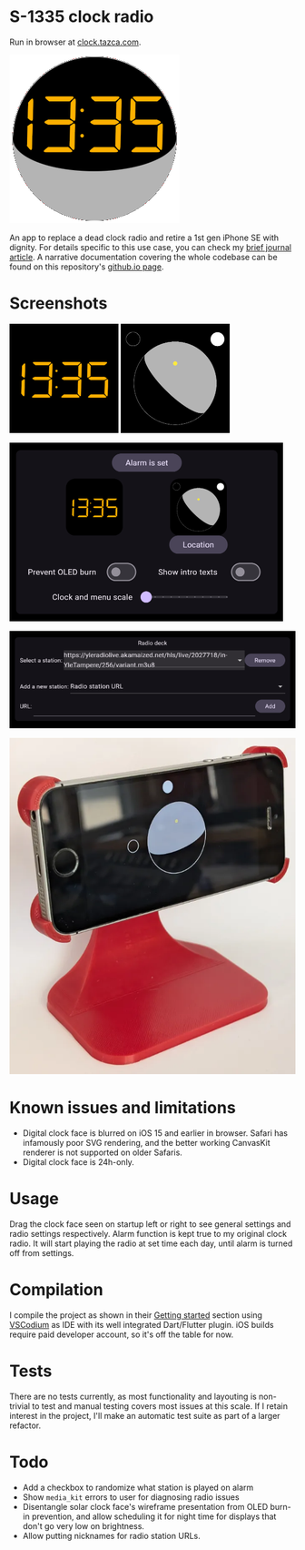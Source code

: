 # S-1335 clock radio

Run in browser at [clock.tazca.com](https://clock.tazca.com).

![app logo](./.github/logo.png)

An app to replace a dead clock radio and retire a 1st gen iPhone SE with dignity. For details specific to this use case, you can check my [brief journal article](https://tazca.com/journal/2024-07-flutter.html#orgcc9dcc2). A narrative documentation covering the whole codebase can be found on this repository's [github.io page](https://tazca.github.io/s1335).

# Screenshots

![digital clock face](./assets/images/ledclock.png) ![solar clock face](./assets/images/solarclock.png)

![settings view](./.github/settings.png)

![radio view](./.github/radio.png)

![irl view](./.github/clockradio.webp)

# Known issues and limitations

- Digital clock face is blurred on iOS 15 and earlier in browser. Safari has infamously poor SVG rendering, and the better working CanvasKit renderer is not supported on older Safaris.
- Digital clock face is 24h-only.

# Usage

Drag the clock face seen on startup left or right to see general settings and radio settings respectively. Alarm function is kept true to my original clock radio. It will start playing the radio at set time each day, until alarm is turned off from settings.

# Compilation

I compile the project as shown in their [Getting started](https://docs.flutter.dev/get-started/install) section using [VSCodium](https://vscodium.com) as IDE with its well integrated Dart/Flutter plugin. iOS builds require paid developer account, so it's off the table for now.

# Tests

There are no tests currently, as most functionality and layouting is non-trivial to test and manual testing covers most issues at this scale. If I retain interest in the project, I'll make an automatic test suite as part of a larger refactor.

# Todo

- Add a checkbox to randomize what station is played on alarm
- Show `media_kit` errors to user for diagnosing radio issues
- Disentangle solar clock face's wireframe presentation from OLED burn-in prevention, and allow scheduling it for night time for displays that don't go very low on brightness.
- Allow putting nicknames for radio station URLs.
